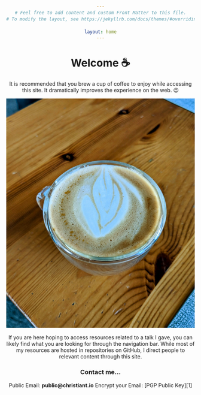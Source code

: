 ```yaml
---
# Feel free to add content and custom Front Matter to this file.
# To modify the layout, see https://jekyllrb.com/docs/themes/#overriding-theme-defaults

layout: home
---
```


<link rel="shortcut icon" type="image/png" href="{{ "image/favicon.png" }}">

<h1 align = "center"> Welcome ☕</h1>

It is recommended that you brew a cup of coffee to enjoy while accessing this site. It dramatically improves the experience on the web. 😉

![coffee](/image/coffee.jpg)

If you are here hoping to access resources related to a talk I gave, you can likely find what you are looking for through the navigation bar. While most of my resources are hosted in repositories on GitHub, I direct people to relevant content through this site.


<h3 style="text-align:center">Contact me...</h3>
<body style="text-align:center">Public Email: <b>public@christiant.io</b></body>
Encrypt your Email: [PGP Public Key][1]

[1]:/download/publickey.public@christiant.io-579bc0994c9c8556e77d3bcb83bac562e20e6130.asc
